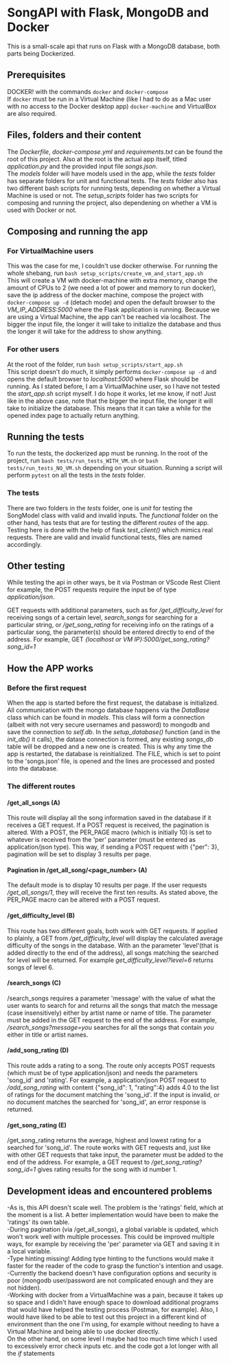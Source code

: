 # SongAPI with Flask, MongoDB and Docker

This is a small-scale api that runs on Flask with a MongoDB database, both parts being Dockerized.

## Prerequisites
DOCKER! with the commands `docker` and `docker-compose`   
If `docker` must be run in a Virtual Machine (like I had to do as a Mac user with no access to the Docker desktop app) `docker-machine` and VirtualBox are also required.

## Files, folders and their content
The *Dockerfile*, *docker-compose.yml* and *requirements.txt* can be found the root of this project. Also at the root is the actual app itself, titled *application.py* and the provided input file *songs.json*.   
The *models* folder will have models used in the app, while the *tests* folder has separate folders for unit and functional tests. The *tests* folder also has two different bash scripts for running tests, depending on whether a Virtual Machine is used or not. The *setup_scripts* folder has two scripts for composing and running the project, also dependening on whether a VM is used with Docker or not.

## Composing and running the app
### For VirtualMachine users
This was the case for me, I couldn't use docker otherwise. For running the whole shebang, run `bash setup_scripts/create_vm_and_start_app.sh`   
This will create a VM with docker-machine with extra memory, change the amount of CPUs to 2 (we need a lot of power and memory to run docker), save the ip address of the docker machine, compose the project with `docker-compose up -d` (detach mode) and open the default browser to the *VM_IP_ADDRESS:5000* where the Flask application is running. Because we are using a Virtual Machine, the app can't be reached via localhost. The bigger the input file, the longer it will take to initialize the database and thus the longer it will take for the address to show anything.

### For other users
At the root of the folder, run `bash setup_scripts/start_app.sh`   
This script doesn't do much, it simply performs `docker-compose up -d` and opens the default browser to *localhost:5000* where Flask should be running. As I stated before, I am a VirtualMachine user, so I have not tested the *start_app.sh* script myself. I do hope it works, let me know, if not! Just like in the above case, note that the bigger the input file, the longer it will take to initialize the database. This means that it can take a while for the opened index page to actually return anything.

## Running the tests
To run the tests, the dockerized app must be running. In the root of the project, run `bash tests/run_tests_WITH_VM.sh` or `bash tests/run_tests_NO_VM.sh` depending on your situation. Running a script will perform `pytest` on all the tests in the *tests* folder.   

### The tests
There are two folders in the *tests* folder, one is *unit* for testing the SongModel class with valid and invalid inputs. The *functional* folder on the other hand, has tests that are for testing the different *routes* of the app. Testing here is done with the help of flask *test_client()* which mimics real requests. There are valid and invalid functional tests, files are named accordingly.

## Other testing
While testing the api in other ways, be it via Postman or VScode Rest Client for example, the POST requests require the input be of type *application/json*.   

GET requests with additional parameters, such as for */get_difficulty_level* for receiving songs of a certain level, *search_songs* for searching for a particular string, or */get_song_rating* for receiving info on the ratings of a particular song, the parameter(s) should be entered directly to end of the address.
For example, GET *{localhost or VM IP}:5000/get_song_rating?song_id=1*  

## How the APP works
### Before the first request
When the app is started before the first request, the database is initialized. All communication with the mongo database happens via the *DataBase* class which can be found in *models*. This class will form a connection (albeit with not very secure usernames and password) to mongodb and save the connection to *self.db*. In the *setup_database()* function (and in the *init_db()* it calls), the datase connection is formed, any existing *songs_db* table will be dropped and a new one is created. This is why any time the app is restarted, the database is reinitialized. The FILE, which is set to point to the 'songs.json' file, is opened and the lines are processed and posted into the database.

### The different routes
#### /get_all_songs   (A)
This route will display all the song information saved in the database if it receives a GET request. If a POST request is received, the pagination is altered. With a POST, the PER_PAGE macro (which is initially 10) is set to whatever is received from the 'per' parameter (must be entered as application/json type). This way, if sending a POST request with {"per": 3}, pagination will be set to display 3 results per page.

#### Pagination in /get_all_song/<page_number>   (A)
The default mode is to display 10 results per page. If the user requests */get_all_songs/1*, they will receive the first ten results. As stated above, the PER_PAGE macro can be altered with a POST request.

#### /get_difficulty_level   (B)
This route has two different goals, both work with GET requests. If applied to plainly, a GET from */get_difficulty_level* will display the calculated average difficulty of the songs in the database. With an the parameter 'level'(that is added directly to the end of the address), all songs matching the searched for level will be returned. For example *get_difficulty_level?level=6* returns songs of level 6.

#### /search_songs     (C)
/search_songs requires a parameter 'message' with the value of what the user wants to search for and returns all the songs that match the message (case insensitively) either by artist name or name of title. The parameter must be added in the GET request to the end of the address. For example, */search_songs?message=you* searches for all the songs that contain *you* either in title or artist names.

#### /add_song_rating    (D)
This route adds a rating to a song. The route only accepts POST requests (which must be of type application/json) and needs the parameters 'song_id' and 'rating'. For example, a application/json POST request to */add_song_rating* with content {"song_id": 1, "rating":4} adds 4.0 to the list of ratings for the document matching the 'song_id'. If the input is invalid, or no document matches the searched for 'song_id', an error response is returned.

#### /get_song_rating    (E)
/get_song_rating returns the average, highest and lowest rating for a searched for 'song_id'. The route works with GET requests and, just like with other GET requests that take input, the parameter must be added to the end of the address. For example, a GET request to */get_song_rating?song_id=1* gives rating results for the song with id number 1.

## Development ideas and encountered problems
-As is, this API doesn't scale well. The problem is the 'ratings' field, which at the moment is a list. A better implementation would have been to make the 'ratings' its own table.  
-During pagination (via /get_all_songs), a global variable is updated, which won't work well with multiple processes. This could be improved multiple ways,
for example by receiving the 'per' parameter via GET and saving it in a local variable.  
-Type hinting missing! Adding type hinting to the functions would make it faster for the reader of the code to grasp the function's intention and usage.  
-Currently the backend doesn't have configuration options and security is poor (mongodb user/password are not complicated enough and they are not hidden).  
-Working with docker from a VirtualMachine was a pain, because it takes up so space and I didn't have enough space to download additional programs that would have helped the testing process (Postman, for example). Also, I would have liked to be able to test out this project in a different kind of environment than the one I'm using, for example without needing to have a Virtual Machine and being able to use docker directly.   
On the other hand, on some level I maybe had too much time which I used to excessively error check inputs etc. and the code got a lot longer with all the *if* statements